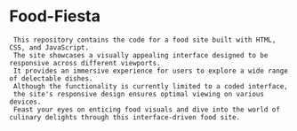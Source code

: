 # Food-Fiesta
     This repository contains the code for a food site built with HTML, CSS, and JavaScript. 
     The site showcases a visually appealing interface designed to be responsive across different viewports. 
     It provides an immersive experience for users to explore a wide range of delectable dishes. 
     Although the functionality is currently limited to a coded interface, 
     the site's responsive design ensures optimal viewing on various devices. 
     Feast your eyes on enticing food visuals and dive into the world of culinary delights through this interface-driven food site.
